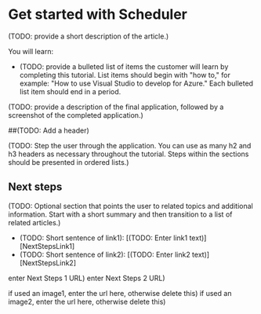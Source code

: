 <properties linkid="get-started-with-scheduler" urlDisplayName="Get started with Scheduler" pageTitle="Get started using Scheduler | Azure" metaKeywords="scheduler" description="TBD" umbracoNaviHide="0" disqusComments="1" editor="mattshel" manager="dwrede" title="Get started with Scheduler" authors="krisragh" />

<tags ms.service="scheduler" ms.workload="tbd" ms.tgt_pltfrm="na" ms.devlang="multiple" ms.topic="article" ms.date="01/01/1900" ms.author="krisragh" />


# Get started with Scheduler

(TODO: provide a short description of the article.)

You will learn:

* (TODO: provide a bulleted list of items the customer will learn by completing this tutorial.  List items should begin with "how to," for example: "How to use Visual Studio to develop for Azure." Each bulleted list item should end in a period.

(TODO: provide a description of the final application, followed by a screenshot of the completed application.)

##(TODO: Add a header)

(TODO: Step the user through the application. You can use as many h2 and h3 headers as necessary throughout the tutorial. Steps within the sections should be presented in ordered lists.)

## Next steps

(TODO: Optional section that points the user to related topics and additional information.  Start with a short  summary and then transition to a list of related articles.)

* (TODO: Short sentence of link1): [(TODO: Enter link1 text)] [NextStepsLink1]
* (TODO: Short sentence of link2): [(TODO: Enter link2 text)] [NextStepsLink2]

enter Next Steps 1 URL)
enter Next Steps 2 URL)

if used an image1, enter the url here, otherwise delete this)
if used an image2, enter the url here, otherwise delete this)
